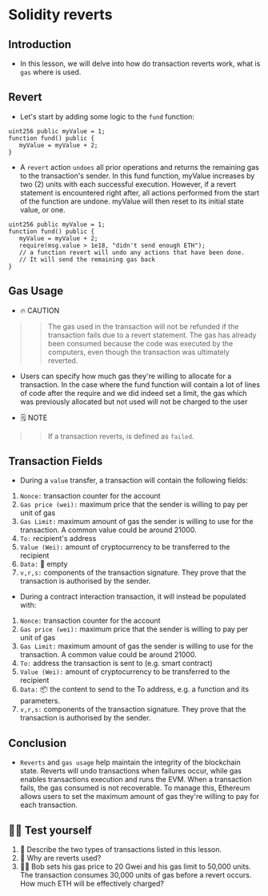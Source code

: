 # Solidity reverts

## Introduction
- In this lesson, we will delve into how do transaction reverts work, what is `gas` where is used.

## Revert
- Let's start by adding some logic to the `fund` function:
```
uint256 public myValue = 1;
function fund() public {
   myValue = myValue + 2;
}
```

- A `revert` action `undoes` all prior operations and returns the remaining gas to the transaction's sender. In this fund function, myValue increases by two (2) units with each successful execution. However, if a revert statement is encountered right after, all actions performed from the start of the function are undone. myValue will then reset to its initial state value, or one.

```
uint256 public myValue = 1;
function fund() public {
   myValue = myValue + 2;
   require(msg.value > 1e18, "didn't send enough ETH");
   // a function revert will undo any actions that have been done.
   // It will send the remaining gas back
}
```

## Gas Usage
- 🔥 CAUTION

>> The gas used in the transaction will not be refunded if the transaction fails due to a revert statement. The gas has already been consumed because the code was executed by the computers, even though the transaction was ultimately reverted.

- Users can specify how much gas they're willing to allocate for a transaction. In the case where the fund function will contain a lot of lines of code after the require and we did indeed set a limit, the gas which was previously allocated but not used will not be charged to the user

- 🗒️ NOTE

>> If a transaction reverts, is defined as `failed`.

## Transaction Fields
- During a `value` transfer, a transaction will contain the following fields:
1. `Nonce:` transaction counter for the account
2. `Gas price (wei):` maximum price that the sender is willing to pay per unit of gas
3. `Gas Limit:` maximum amount of gas the sender is willing to use for the transaction. A common value could be around 21000.
4. `To:` recipient's address
5. `Value (Wei):` amount of cryptocurrency to be transferred to the recipient
6. `Data:` 🫙 empty
7. `v,r,s:` components of the transaction signature. They prove that the transaction is authorised by the sender.

- During a contract interaction transaction, it will instead be populated with:
1. `Nonce:` transaction counter for the account
2. `Gas price (wei):` maximum price that the sender is willing to pay per unit of gas
3. `Gas Limit:` maximum amount of gas the sender is willing to use for the transaction. A common value could be around 21000.
4. `To:` address the transaction is sent to (e.g. smart contract)
5. `Value (Wei):` amount of cryptocurrency to be transferred to the recipient
6. `Data:` 📦 the content to send to the To address, e.g. a function and its parameters.
7. `v,r,s:` components of the transaction signature. They prove that the transaction is authorised by the sender.

## Conclusion
- `Reverts` and `gas usage` help maintain the integrity of the blockchain state. Reverts will undo transactions when failures occur, while gas enables transactions execution and runs the EVM. When a transaction fails, the gas consumed is not recoverable. To manage this, Ethereum allows users to set the maximum amount of gas they're willing to pay for each transaction.

## 🧑‍💻 Test yourself
1. 📕 Describe the two types of transactions listed in this lesson.
2. 📕 Why are reverts used?
3. 🧑‍💻 Bob sets his gas price to 20 Gwei and his gas limit to 50,000 units. The transaction consumes 30,000 units of gas before a revert occurs. How much ETH will be effectively charged?
